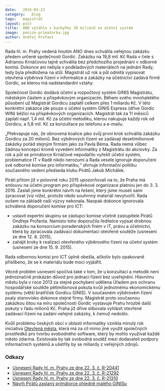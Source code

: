 ```yaml
---
date:	2016-03-23
category:	blog
tags:	magistrát
layout:	post
title:	ANO vytáhlo z kuchyňky 20 miliónů na účetní systém
image:	penize-primatorka.jpg
author:	Ondřej Profant
---
```


Rada hl. m. Prahy vedená hnutím ANO dnes schválila veřejnou zakázku předem určené společnosti Gordic. Zakázku na 19,8 mil. Kč Rada v čele s Adrianou Krnáčovou tajně schválila bez předchozího projednání v odborné komisi. Dokonce ani nebyla v podkladových materiálech na jednání Rady, tedy byla předložena na stůl. Magistrát už rok a půl odmítá vypisovat otevřená výběrová řízení v informatice a zakázky na účetnictví zadává firmě Gordic, se kterou má nadstandardní vztahy.

Společnost Gordic dodává účetní a rozpočtový systém GINIS Magistrátu, městským částem a příspěvkovým organizacím. Během svého mnohaletého působení už Magistrát Gordicu zaplatil celkem přes 1 miliardu Kč. V této konkrétní zakázce jde pouze o účetní systém GINIS Express (dříve Gordic WIN) běžící na příspěvkových organizacích. Magistrát tak za 11 měsíců zaplatí např. 1,4 mil. Kč za účetní metodiku, kterou nakupuje každý rok od Gordicu, a 5,8 mil. Kč za konzultace po telefonu a e-mailu.

„Překvapuje nás, že obnovená koalice jako svůj první krok schválila zakázku Gordicu za 20 milionů. Bez výběrových řízení se zadávají desetimilionové zakázky pořád stejným firmám jako za Pavla Béma. Rada nemá vůbec žádnou koncepci kromě vyvedení informatiky z Magistrátu do akciovky. Za rok a půl se primátorce Krnáčové nepodařilo vyřešit účetní systém, problematice IT v Radě nikdo nerozumí a Rada vesele ignoruje doporučení své odborné komise pro informatiku,“ shrnuje informační politiku současného vedení předseda klubu Pirátů Jakub Michálek.

Piráti přitom již v polovině roku 2015 upozorňovali na to, že Praha má smlouvu na účetní program pro příspěvkové organizace platnou jen do 3. 3. 2016. Zaslali jsme konkrétní návrh na řešení, který jsme museli sami zpracovat (viz níže), protože nikdo souhrnný materiál nevytvořil. Rada ovšem na základě naší výzvy nekonala. Naopak dokonce ignorovala schválená doporučení komise pro ICT:

* ustavit expertní skupinu se zástupci komise včetně zastupitele Pirátů Ondřeje Profanta. Namísto toho doporučila ředitelce vypsat drobnou zakázku na konsorcium poradenských firem v IT, právu a účetnictví, která by zpracovala zadávací dokumentaci otevřené soutěže (usnesení ze dne 12. 8. 2015),
* zahájit kroky k realizaci otevřeného výběrového řízení na účetní systém (usnesení ze dne 15. 9. 2015).

Rada odbornou komisi pro ICT úplně obešla, ačkoliv bylo opakovaně přislíbeno, že se k materiálu bude moci vyjádřit. 

Věcně problém usnesení spočívá také v tom, že u konzultací a metodik není jednoznačně prokázán důvod pro jednací řízení bez uveřejnění. Hlavnímu městu byla v roce 2013 za stejné pochybení udělena Úřadem pro ochranu hospodářské soutěže pětimilionová pokuta kvůli jednotnému ekonomickému systému (větší bratříček Gordicu GINIS). V současném výběrovém řízení psaly stanovisko dokonce stejné firmy. Magistrát proto současnou zakázkou šitou na míru společnosti Gordic vystavuje Prahu hrozbě další pokuty v řádu milionů Kč. Praha již dříve slibovala vyhlásit otevřené zadávací řízení na zadání veřejné zakázky, k čemuž nedošlo. 

Kvůli problému českých obcí v oblasti informatiky vznikla minulý rok iniciativa [Otevřená města](http://www.otevrenamesta.cz/), která má za cíl mimo jiné využít společných prostředků pro tvorbu svobodného software, který by mohlo využívat každé město zdarma. Existovala by tak svobodná soutěž mezi dodavateli podpory informačních systémů a ušetřily by se miliardy z veřejných zdrojů.

### Odkazy

* [Usnesení Rady hl. m. Prahy ze dne 22. 3. č. R-20441](https://github.com/pirati-cz/webpraha/blob/gh-pages/assets/static/20441.pdf)
* [Usnesení Rady hl. m. Prahy ze dne 22. 3. č. R-21292](https://github.com/pirati-cz/webpraha/blob/gh-pages/assets/static/21292.pdf)
* [Usnesení Rady hl. m. Prahy ze dne 22. 3. č. R-21310](https://github.com/pirati-cz/webpraha/blob/gh-pages/assets/static/21310.pdf)
* [Návrh Pirátů zaslaný primátorce ohledně malého GINISu](https://github.com/pirati-cz/webpraha/blob/gh-pages/assets/static/maly-ginis-aktulizovano.pdf)


